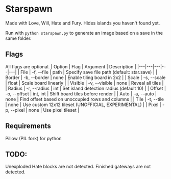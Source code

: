 # Starspawn

Made with Love, Will, Hate and Fury.
Hides islands you haven't found yet.

Run with `python starspawn.py` to generate an image based on a save in the same folder.

## Flags
All flags are optional.
| Option | Flag | Argument | Description |
|---|---|---|---|---|
| File | -f, --file | path | Specify save file path (default: star.save) |
| Border | -b, --border | none | Enable tiling board in 2x2 |
| Scale | -s, --scale | float | Scale board linearly |
| Visible | -v, --visible | none | Reveal all tiles |
| Radius | -r, --radius | int | Set island detection radius (default 10) |
| Offset | -o, --offset | int, int | Shift board tiles before render |
| Auto | -a, --auto | none | Find offset based on unoccupied rows and columns |
| Tile | -t, --tile | none | Use custom 12x12 tileset (UNOFFICIAL, EXPERIMENTAL) |
| Pixel | -p, --pixel | none | Use pixel tileset |

## Requirements

Pillow (PIL fork) for python

## TODO:

Unexploded Hate blocks are not detected.
Finished gateways are not detected.
